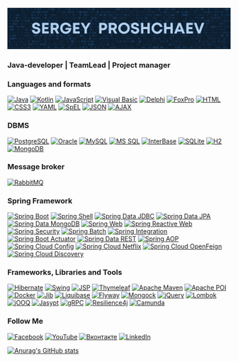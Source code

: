 [![Header](https://github.com/sproshchaev/sproshchaev/blob/main/assets/header.png)](https://www.facebook.com/Sergey.Proshchaev)

### Java-developer | TeamLead | Project manager

<!-- Latest YouTube Videos -->

### Languages and formats
[![Java](https://img.shields.io/badge/Java-E43222??style=for-the-badge&logo=Java&logoColor=FFFFFF)](https://github.com/sproshchaev/java-top-basic/)
[![Kotlin](https://img.shields.io/badge/Kotlin-FFFFFF??style=for-the-badge&logo=Kotlin)](https://kotlinlang.org/)
[![JavaScript](https://img.shields.io/badge/JavaScript-000000??style=for-the-badge&logo=JavaScript&logoColor=F3E050)](https://github.com/sproshchaev/javascript-jquery/)
[![Visual Basic](https://img.shields.io/badge/Visual_Basic-2B65B2??style=for-the-badge&logo=Microsoft&logoColor=FFFFFF)](https://github.com/sproshchaev/db-result/)
[![Delphi](https://img.shields.io/badge/Delphi-C93838??style=for-the-badge&logo=Delphi&logoColor=FFFFFF)](https://www.embarcadero.com/en/products/delphi/)
[![FoxPro](https://img.shields.io/badge/FoxPro-2B65B2??style=for-the-badge&logo=Microsoft&logoColor=FFFFFF)](https://docs.microsoft.com/en-us/previous-versions/visualstudio/foxpro/mt490117(v=msdn.10)?redirectedfrom=MSDN/)
[![HTML](https://img.shields.io/badge/HTML-E46035??style=for-the-badge&logo=HTML5&logoColor=FFFFFF)](https://github.com/sproshchaev/javascript-jquery/)
[![CSS3](https://img.shields.io/badge/CSS-274DE4??style=for-the-badge&logo=CSS3&logoColor=FFFFFF)](https://github.com/sproshchaev/javascript-jquery/)
[![YAML](https://img.shields.io/badge/YAML-C4181D??style=for-the-badge&logo=YAML&logoColor=FFFFFF)](https://yaml.org/)
[![SpEL](https://img.shields.io/badge/SpEL-FFFFFF??style=for-the-badge&logo=Spring)](https://docs.spring.io/spring-framework/docs/3.2.x/spring-framework-reference/html/expressions.html)
[![JSON](https://img.shields.io/badge/JSON-FFFFFF??style=for-the-badge&logo=JSON&logoColor=313131)](https://www.json.org/json-en.html/)
[![AJAX](https://img.shields.io/badge/AJAX-FFFFFF??style=for-the-badge&logo=AJAX&logoColor=2E64A4)](https://developer.mozilla.org/ru/docs/Web/Guide/AJAX/)

### DBMS
[![PostgreSQL](https://img.shields.io/badge/PostgreSQL-3E6389??style=for-the-badge&logo=PostgreSQL&logoColor=FFFFFF)](https://www.postgresql.org/)
[![Oracle](https://img.shields.io/badge/Oracle-393632??style=for-the-badge&logo=Oracle&logoColor=E43222)](https://www.oracle.com/)
[![MySQL](https://img.shields.io/badge/MySQL-42759B??style=for-the-badge&logo=MySQL&logoColor=FFFFFF)](https://www.mysql.com/)
[![MS SQL](https://img.shields.io/badge/SQL_Server-2B65B2??style=for-the-badge&logo=Microsoft&logoColor=FFFFFF)](https://www.microsoft.com/en-us/sql-server)
[![InterBase](https://img.shields.io/badge/InterBase-C93838??style=for-the-badge&logo=Delphi&logoColor=FFFFFF)](https://interbase.com/)
[![SQLite](https://img.shields.io/badge/SQLite-FFFFFF??style=for-the-badge&logo=SQLite&logoColor=3B84C3)](https://www.sqlite.org/)
[![H2](https://img.shields.io/badge/H2-0618D5??style=for-the-badge&logo=H2&logoColor=FFFFFF)](https://www.h2database.com/)
[![MongoDB](https://img.shields.io/badge/MongoDB-FFFFFF??style=for-the-badge&logo=MongoDB&logoColor=#4CA257)](https://www.mongodb.com/)
### Message broker
[![RabbitMQ](https://img.shields.io/badge/RabbitMQ-FFFFFF??style=for-the-badge&logo=rabbitmq)](https://www.rabbitmq.com/)
### Spring Framework
[![Spring Boot](https://img.shields.io/badge/Spring_Boot-FFFFFF??style=for-the-badge&logo=Spring)](https://spring.io/projects/spring-boot/)
[![Spring Shell](https://img.shields.io/badge/Spring_Shell-FFFFFF??style=for-the-badge&logo=Spring)](https://spring.io/projects/spring-shell/)
[![Spring Data JDBC](https://img.shields.io/badge/Spring_Data_JDBC-FFFFFF??style=for-the-badge&logo=Spring)](https://github.com/sproshchaev/2022-05-otus-spring-sproshchaev/tree/main/spring-05-books/)
[![Spring Data JPA](https://img.shields.io/badge/Spring_Data_JPA-FFFFFF??style=for-the-badge&logo=Spring)](https://spring.io/projects/spring-data-jpa)
[![Spring Data MongoDB](https://img.shields.io/badge/Spring_Data_MongoDB-FFFFFF??style=for-the-badge&logo=Spring)](https://spring.io/projects/spring-data-mongodb/)
[![Spring Web](https://img.shields.io/badge/Spring_Web-FFFFFF??style=for-the-badge&logo=Spring)](https://spring.io/guides/gs/serving-web-content/)
[![Spring Reactive Web](https://img.shields.io/badge/Spring_Reactive_Web-FFFFFF??style=for-the-badge&logo=Spring)](https://docs.spring.io/spring-framework/docs/current/reference/html/web-reactive.html/)
[![Spring Security](https://img.shields.io/badge/Spring_Security-FFFFFF??style=for-the-badge&logo=Spring)](https://spring.io/projects/spring-security/)
[![Spring Batch](https://img.shields.io/badge/Spring_Batch-FFFFFF??style=for-the-badge&logo=Spring)](https://spring.io/projects/spring-batch/)
[![Spring Integration](https://img.shields.io/badge/Spring_Integration-FFFFFF??style=for-the-badge&logo=Spring)](https://spring.io/projects/spring-integration/)
[![Spring Boot Actuator](https://img.shields.io/badge/Spring_Boot_Actuator-FFFFFF??style=for-the-badge&logo=Spring)](https://spring.io/guides/gs/actuator-service/)
[![Spring Data REST](https://img.shields.io/badge/Spring_Data_REST-FFFFFF??style=for-the-badge&logo=Spring)](https://spring.io/projects/spring-data-rest/)
[![Spring AOP](https://img.shields.io/badge/Spring_AOP-FFFFFF??style=for-the-badge&logo=Spring)](https://docs.spring.io/spring-framework/docs/4.3.15.RELEASE/spring-framework-reference/html/aop.html/)
[![Spring Cloud Config](https://img.shields.io/badge/Spring_Cloud_Config-FFFFFF??style=for-the-badge&logo=Spring)](https://spring.io/projects/spring-cloud-config/)
[![Spring Cloud Netflix](https://img.shields.io/badge/Spring_Cloud_Netflix-FFFFFF??style=for-the-badge&logo=Spring)](https://spring.io/projects/spring-cloud-netflix/)
[![Spring Cloud OpenFeign](https://img.shields.io/badge/Spring_Cloud_OpenFeign-FFFFFF??style=for-the-badge&logo=Spring)](https://spring.io/projects/spring-cloud-openfeign)
[![Spring Cloud Discovery](https://img.shields.io/badge/Spring_Cloud_Discovery-FFFFFF??style=for-the-badge&logo=Spring)](https://spring.io/guides/gs/service-registration-and-discovery/)



### Frameworks, Libraries and Tools
[![Hibernate](https://img.shields.io/badge/Hibernate-5B666B??style=for-the-badge&logo=Hibernate)](http://hibernate.org/)
[![Swing](https://img.shields.io/badge/Swing-E43222??style=for-the-badge&logo=java&logoColor=E43222)](https://www.liquibase.com/)
[![JSP](https://img.shields.io/badge/JSP-FFFFFF??style=for-the-badge&logo=Eclipse&logoColor=2A2252)](https://projects.eclipse.org/projects/ee4j.jsp)
[![Thymeleaf](https://img.shields.io/badge/Thymeleaf-FFFFFF??style=for-the-badge&logo=Thymeleaf&logoColor=025B10)](https://www.thymeleaf.org/)
[![Apache Maven](https://img.shields.io/badge/Apache_Maven-F7F7F7??style=for-the-badge&logo=Apache&logoColor=C85D38)](https://maven.apache.org/)
[![Apache POI](https://img.shields.io/badge/Apache_POI-F7F7F7??style=for-the-badge&logo=Apache&logoColor=C85D38)](https://poi.apache.org/)
[![Docker](https://img.shields.io/badge/Docker-0E2B62??style=for-the-badge&logo=Docker&logoColor=FFFFFF)](https://www.docker.com/)
[![Jib](https://img.shields.io/badge/Jib-FFFFFF??style=for-the-badge&logo=Jib&logoColor=FFFFFF)](https://github.com/GoogleContainerTools/jib/)
[![Liquibase](https://img.shields.io/badge/Liquibase-FFFFFF??style=for-the-badge&logo=Liquibase&logoColor=3861F6)](https://www.liquibase.com/)
[![Flyway](https://img.shields.io/badge/Flyway-FFFFFF??style=for-the-badge&logo=Flyway&logoColor=CC0100)](https://flywaydb.org/)
[![Mongock](https://img.shields.io/badge/Mongock-FFFFFF??style=for-the-badge&logo=Mongock&logoColor=4CA257)](https://https://mongock.io/)
[![jQuery](https://img.shields.io/badge/jQuery-FFFFFF??style=for-the-badge&logo=jQuery&logoColor=2E64A4)](https://github.com/sproshchaev/javascript-jquery/)
[![Lombok](https://img.shields.io/badge/Lombok-FFFFFF??style=for-the-badge&logo=lombok&logoColor=2E64A4)](https://projectlombok.org/)
[![jOOQ](https://img.shields.io/badge/jOOQ-FFFFFF??style=for-the-badge&logo=jOOQ&logoColor=2E64A4)](https://www.jooq.org/)
[![Jasypt](https://img.shields.io/badge/Jasypt-FFFFFF??style=for-the-badge&logo=Jasypt&logoColor=2E64A4)](http://www.jasypt.org/)
[![gRPC](https://img.shields.io/badge/gRPC-FFFFFF??style=for-the-badge&logo=gRPC&logoColor=2E64A4)](https://grpc.io/)
[![Resilience4j](https://img.shields.io/badge/Resilience4j-FFFFFF??style=for-the-badge&logo=Resilience4j&logoColor=2E64A4)](https://resilience4j.readme.io/)
[![Camunda](https://img.shields.io/badge/Camunda-FFFFFF??style=for-the-badge&logo=Camundaj&logoColor=2E64A4)](https://camunda.com/)


### Follow Me
[![Facebook](https://img.shields.io/badge/facebook-3F558E??style=for-the-badge&logo=facebook&logoColor=FFFFFF)](https://www.facebook.com/Sergey.Proshchaev)
[![YouTube](https://img.shields.io/badge/YouTube-E33122??style=for-the-badge&logo=youtube&logoColor=FFFFFF)](https://www.youtube.com/channel/UC8F-iMYZ2SfaWzt0mZCMg8w)
[![Вконтакте](https://img.shields.io/badge/вконтакте-3375F6??style=for-the-badge&logo=vk&logoColor=FFFFFF)](https://vk.com/prosoft72)
[![LinkedIn](https://img.shields.io/badge/LinkedIn-2D64BC??style=for-the-badge&logo=LinkedIn&logoColor=FFFFFF)](https://www.linkedin.com/in/sproshchaev/)

[![Anurag's GitHub stats](https://github-readme-stats.vercel.app/api?username=sproshchaev&show_icons=true&theme=prussian)](https://github.com/anuraghazra/github-readme-stats)
